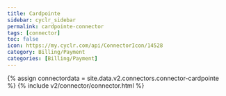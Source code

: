 ```yaml
---
title: Cardpointe
sidebar: cyclr_sidebar
permalink: cardpointe-connector
tags: [connector]
toc: false
icon: https://my.cyclr.com/api/ConnectorIcon/14528
category: Billing/Payment
categories: [Billing/Payment]
---
```

{% assign connectordata = site.data.v2.connectors.connector-cardpointe %}
{% include v2/connector/connector.html %}	